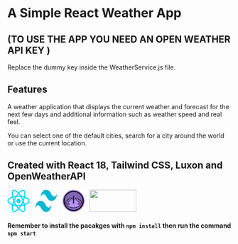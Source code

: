 # A Simple React Weather App 
## (TO USE THE APP YOU NEED AN OPEN WEATHER API KEY )
Replace the dummy key inside the WeatherService.js file.
## Features
A weather application that displays the current weather and  forecast for the next few days and additional information such as weather speed and real feel.

You can select one of the default cities, search for a city around the world or use the current location.

## Created with React 18, Tailwind CSS, Luxon and OpenWeatherAPI

<div class="display:flex; justify-content:space-evenly">
  <img src="./src/resources/images/react-js.svg" width="50" height="50"  class="margin-right:30px">
  &nbsp;
  <img src="./src/resources/images/tailwind-css.svg" width="50" height="50"  class="margin-right:30px">
   &nbsp;
  <img src="./src/resources/images/Luxon_icon_64x64.png" width="50" height="50" class="margin-right:30px" >
   &nbsp;
  <img src="https://openweathermap.org/themes/openweathermap/assets/img/logo_white_cropped.png" width="105" height="50" >
  &nbsp;
</div>



#### Remember to install the pacakges with `npm install` then run the command `npm start`
